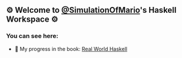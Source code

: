 ## ⚙️ Welcome to [@SimulationOfMario](https://github.com/SimulationOfMario)'s Haskell Workspace ⚙️
### You can see here:
  - 📖 My progress in the book: [Real World Haskell](https://book.realworldhaskell.org/) 
